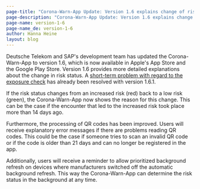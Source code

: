 ```yaml
---
page-title: "Corona-Warn-App Update: Version 1.6 explains change of risk status"
page-description: "Corona-Warn-App Update: Version 1.6 explains change of risk status"
page-name: version-1-6
page-name_de: version-1-6
author: Hanna Heine
layout: blog
---
```



Deutsche Telekom and SAP's development team has updated the Corona-Warn-App to version 1.6, which is now available in Apple's App Store and the Google Play Store. Version 1.6 provides more detailed explanations about the change in risk status. A [short-term problem with regard to the exposure check](/en/faq/#expcheck_160) has already been resolved with version 1.6.1.


<!-- overview -->

If the risk status changes from an increased risk (red) back to a low risk (green), the Corona-Warn-App now shows the reason for this change. This can be the case if the encounter that led to the increased risk took place more than 14 days ago. 

Furthermore, the processing of QR codes has been improved. Users will receive explanatory error messages if there are problems reading QR codes. This could be the case if someone tries to scan an invalid QR code or if the code is older than 21 days and can no longer be registered in the app. 

Additionally, users will receive a reminder to allow prioritized background refresh on devices where manufacturers switched off the automatic background refresh. This way the Corona-Warn-App can determine the risk status in the background at any time. 
